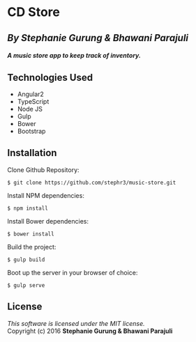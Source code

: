 # CD Store
## *By Stephanie Gurung & Bhawani Parajuli*

##### *A music store app to keep track of inventory.*

## Technologies Used

* Angular2<br>
* TypeScript<br>
* Node JS<br>
* Gulp<br>
* Bower<br>
* Bootstrap

Installation
------------
Clone Github Repository:
```
$ git clone https://github.com/stephr3/music-store.git
```
Install NPM dependencies:
```
$ npm install
```
Install Bower dependencies:
```
$ bower install
```
Build the project:
```
$ gulp build
```
Boot up the server in your browser of choice:
```
$ gulp serve
```

License
-------
_This software is licensed under the MIT license._<br>
Copyright (c) 2016 **Stephanie Gurung & Bhawani Parajuli**

